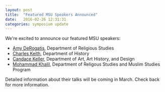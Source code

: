 ```yaml
---
layout: post
title:  "Featured MSU Speakers Announced"
date:   2016-02-26 12:31:31
categories: symposium update
---
```

We're excited to announce our featured MSU speakers:

+ [Amy DeRogatis](http://religiousstudies.msu.edu/faculty/amy-derogatis/), Department of Religious Studies
+ [Charles Keith](http://history.msu.edu/people/faculty/charles-keith/), Department of History
+ [Candace Keller](http://www.art.msu.edu/profile/keller), Department of Art, Art History, and Design
+ [Mohammad Khalil](http://religiousstudies.msu.edu/faculty/mohammed-khalil/), Department of Religous Studies and Muslim Studies Program

Detailed information about their talks will be coming in March. Check back for more information.
